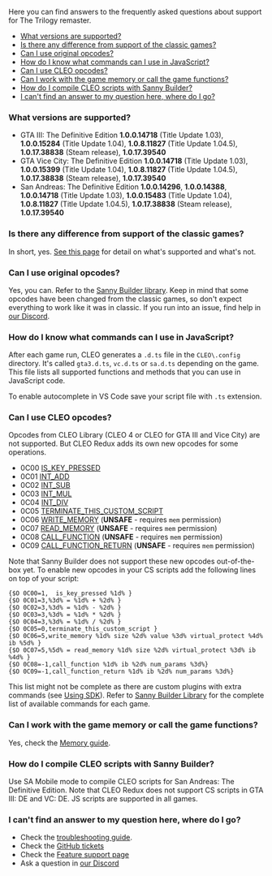 Here you can find answers to the frequently asked questions about support for The Trilogy remaster.

- [What versions are supported?](#what-versions-are-supported)
- [Is there any difference from support of the classic games?](#is-there-any-difference-from-support-of-the-classic-games)
- [Can I use original opcodes?](#can-i-use-original-opcodes)
- [How do I know what commands can I use in JavaScript?](#how-do-i-know-what-commands-can-i-use-in-javascript)
- [Can I use CLEO opcodes?](#can-i-use-cleo-opcodes)
- [Can I work with the game memory or call the game functions?](#can-i-work-with-the-game-memory-or-call-the-game-functions)
- [How do I compile CLEO scripts with Sanny Builder?](#how-do-i-compile-cleo-scripts-with-sanny-builder)
- [I can't find an answer to my question here, where do I go?](#i-cant-find-an-answer-to-my-question-here-where-do-i-go)

### What versions are supported?

- GTA III: The Definitive Edition **1.0.0.14718** (Title Update 1.03), **1.0.0.15284** (Title Update 1.04), **1.0.8.11827** (Title Update 1.04.5), **1.0.17.38838** (Steam release), **1.0.17.39540**
- GTA Vice City: The Definitive Edition **1.0.0.14718** (Title Update 1.03), **1.0.0.15399** (Title Update 1.04), **1.0.8.11827** (Title Update 1.04.5), **1.0.17.38838** (Steam release), **1.0.17.39540**
- San Andreas: The Definitive Edition **1.0.0.14296**, **1.0.0.14388**, **1.0.0.14718** (Title Update 1.03), **1.0.0.15483** (Title Update 1.04), **1.0.8.11827** (Title Update 1.04.5), **1.0.17.38838** (Steam release), **1.0.17.39540**

### Is there any difference from support of the classic games?

In short, yes. [See this page](https://github.com/cleolibrary/CLEO-Redux/wiki/Feature-Support-Matrix) for detail on what's supported and what's not.

### Can I use original opcodes?

Yes, you can. Refer to the [Sanny Builder library](https://library.sannybuilder.com/#/sa_unreal). Keep in mind that some opcodes have been changed from the classic games, so don't expect everything to work like it was in classic. If you run into an issue, find help in [our Discord](https://discord.gg/d5dZSfgBZr).

### How do I know what commands can I use in JavaScript?

After each game run, CLEO generates a `.d.ts` file in the `CLEO\.config` directory. It's called `gta3.d.ts`, `vc.d.ts` or `sa.d.ts` depending on the game. This file lists all supported functions and methods that you can use in JavaScript code.

To enable autocomplete in VS Code save your script file with `.ts` extension.

### Can I use CLEO opcodes?

Opcodes from CLEO Library (CLEO 4 or CLEO for GTA III and Vice City) are not supported. But CLEO Redux adds its own new opcodes for some operations.

- 0C00 [IS_KEY_PRESSED](https://library.sannybuilder.com/#/sa_unreal/CLEO/0C00)
- 0C01 [INT_ADD](https://library.sannybuilder.com/#/sa_unreal/CLEO/0C01)
- 0C02 [INT_SUB](https://library.sannybuilder.com/#/sa_unreal/CLEO/0C02)
- 0C03 [INT_MUL](https://library.sannybuilder.com/#/sa_unreal/CLEO/0C03)
- 0C04 [INT_DIV](https://library.sannybuilder.com/#/sa_unreal/CLEO/0C04)
- 0C05 [TERMINATE_THIS_CUSTOM_SCRIPT](https://library.sannybuilder.com/#/sa_unreal/CLEO/0C05)
- 0C06 [WRITE_MEMORY](https://library.sannybuilder.com/#/sa_unreal/CLEO/0C06) (**UNSAFE** - requires `mem` permission)
- 0C07 [READ_MEMORY](https://library.sannybuilder.com/#/sa_unreal/CLEO/0C07) (**UNSAFE** - requires `mem` permission)
- 0C08 [CALL_FUNCTION](https://library.sannybuilder.com/#/sa_unreal/CLEO/0C08) (**UNSAFE** - requires `mem` permission)
- 0C09 [CALL_FUNCTION_RETURN](https://library.sannybuilder.com/#/sa_unreal/CLEO/0C09) (**UNSAFE** - requires `mem` permission)

Note that Sanny Builder does not support these new opcodes out-of-the-box yet. To enable new opcodes in your CS scripts add the following lines on top of your script:

```
{$O 0C00=1,  is_key_pressed %1d% }
{$O 0C01=3,%3d% = %1d% + %2d% }
{$O 0C02=3,%3d% = %1d% - %2d% }
{$O 0C03=3,%3d% = %1d% * %2d% }
{$O 0C04=3,%3d% = %1d% / %2d% }
{$O 0C05=0,terminate_this_custom_script }
{$O 0C06=5,write_memory %1d% size %2d% value %3d% virtual_protect %4d% ib %5d% }
{$O 0C07=5,%5d% = read_memory %1d% size %2d% virtual_protect %3d% ib %4d% }
{$O 0C08=-1,call_function %1d% ib %2d% num_params %3d%}
{$O 0C09=-1,call_function_return %1d% ib %2d% num_params %3d%}
```

This list might not be complete as there are custom plugins with extra commands (see [Using SDK](./using-sdk.md)). Refer to [Sanny Builder Library](https://library.sannybuilder.com) for the complete list of available commands for each game.

### Can I work with the game memory or call the game functions?

Yes, check the [Memory guide](using-memory-64.md).

### How do I compile CLEO scripts with Sanny Builder?

Use SA Mobile mode to compile CLEO scripts for San Andreas: The Definitive Edition. Note that CLEO Redux does not support CS scripts in GTA III: DE and VC: DE. JS scripts are supported in all games.

### I can't find an answer to my question here, where do I go?

- Check the [troubleshooting guide](troubleshooting.md).
- Check the [GitHub tickets](https://github.com/cleolibrary/CLEO-Redux/issues)
- Check the [Feature support page](https://github.com/cleolibrary/CLEO-Redux/wiki/Feature-Support-Matrix)
- Ask a question in [our Discord](https://discord.gg/d5dZSfgBZr)
